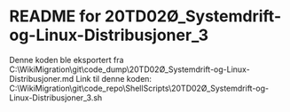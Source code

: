 # README for 20TD02Ø_Systemdrift-og-Linux-Distribusjoner_3
Denne koden ble eksportert fra C:\WikiMigration\git\code_dump\20TD02Ø_Systemdrift-og-Linux-Distribusjoner.md
Link til denne koden: C:\WikiMigration\git\code_repo\ShellScripts\20TD02Ø_Systemdrift-og-Linux-Distribusjoner_3.sh
